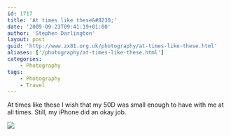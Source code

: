 ```yaml
---
id: 1717
title: 'At times like these&#8230;'
date: '2009-09-23T09:41:19+01:00'
author: 'Stephen Darlington'
layout: post
guid: 'http://www.zx81.org.uk/photography/at-times-like-these.html'
aliases: ['/photography/at-times-like-these.html']
categories:
    - Photography
tags:
    - Photography
    - Travel
---
```


At times like these I wish that my 50D was small enough to have with me at all times. Still, my iPhone did an okay job.

[![](https://i0.wp.com/www.zx81.org.uk/wp-content/uploads/2009/09/l_1600_1200_782207D3-A356-475D-95C5-F1F6CA63FFA0.jpeg?resize=300%2C225)](https://i0.wp.com/www.zx81.org.uk/wp-content/uploads/2009/09/l_1600_1200_782207D3-A356-475D-95C5-F1F6CA63FFA0.jpeg)